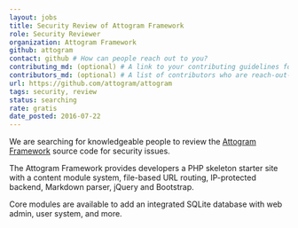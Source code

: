 ```yaml
---
layout: jobs
title: Security Review of Attogram Framework
role: Security Reviewer
organization: Attogram Framework
github: attogram
contact: github # How can people reach out to you?
contributing_md: (optional) # A link to your contributing guidelines for newcomers
contributors_md: (optional) # A list of contributors who are reach-out-able.
url: https://github.com/attogram/attogram
tags: security, review
status: searching
rate: gratis
date_posted: 2016-07-22
---
```


We are searching for knowledgeable people to review the [Attogram Framework](https://github.com/attogram/attogram) source code for security issues.

The Attogram Framework provides developers a PHP skeleton starter site with a content module system, file-based URL routing, IP-protected backend, Markdown parser, jQuery and Bootstrap.

Core modules are available to add an integrated SQLite database with web admin, user system, and more.
